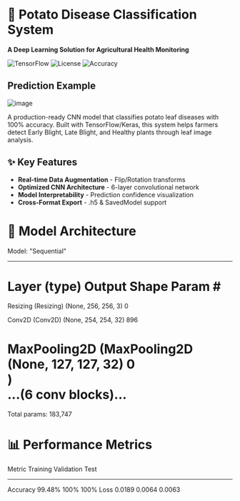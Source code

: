 # 🥔 Potato Disease Classification System  
**A Deep Learning Solution for Agricultural Health Monitoring**  

![TensorFlow](https://img.shields.io/badge/TensorFlow-2.12.0-orange)
![License](https://img.shields.io/badge/License-MIT-blue)
![Accuracy](https://img.shields.io/badge/Test_Accuracy-100%25-brightgreen)

## Prediction Example
![image](https://github.com/user-attachments/assets/e607769e-5f0f-4766-8db6-fec42d0c5c9f)


A production-ready CNN model that classifies potato leaf diseases with 100% accuracy. Built with TensorFlow/Keras, this system helps farmers detect Early Blight, Late Blight, and Healthy plants through leaf image analysis.

## ✨ Key Features
- **Real-time Data Augmentation** - Flip/Rotation transforms
- **Optimized CNN Architecture** - 6-layer convolutional network
- **Model Interpretability** - Prediction confidence visualization
- **Cross-Format Export** - .h5 & SavedModel support

# 🧠 Model Architecture
Model: "Sequential"
_________________________________________________________________
 Layer (type)                Output Shape              Param #   
=================================================================
 Resizing (Resizing)         (None, 256, 256, 3)       0         
                                                                 
 Conv2D (Conv2D)             (None, 254, 254, 32)      896       
                                                                 
 MaxPooling2D (MaxPooling2D  (None, 127, 127, 32)      0         
 )                                                               
                                                                 ...(6 conv blocks)...
=================================================================
Total params: 183,747

# 📊 Performance Metrics

Metric	   Training	    Validation	  Test
_________________________________________________________________
Accuracy	  99.48%	      100%	      100%
Loss	      0.0189	      0.0064	    0.0063
